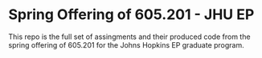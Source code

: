 # Spring Offering of 605.201 - JHU EP 

This repo is the full set of assingments and their produced code from the spring offering of 605.201 for the Johns Hopkins EP graduate program. 
